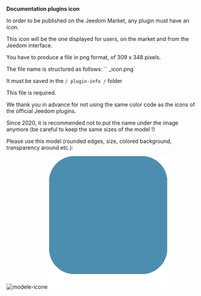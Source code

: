 **Documentation plugins icon**

In order to be published on the Jeedom Market, any plugin must have an icon.

This icon will be the one displayed for users, on the market and from the Jeedom interface.

You have to produce a file in png format, of 309 x 348 pixels.

The file name is structured as follows: ``<plugin-id> _icon.png`

It must be saved in the `/ plugin-info /` folder

This file is required.

We thank you in advance for not using the same color code as the icons of the official Jeedom plugins.

Since 2020, it is recommended not to put the name under the image anymore (be careful to keep the same sizes of the model !)

Please use this model (rounded edges, size, colored background, transparency around etc.):

![modele-icone](images/plugin-Jeedom-px.jpg)
![modele-icon](images/template_icon.png)
